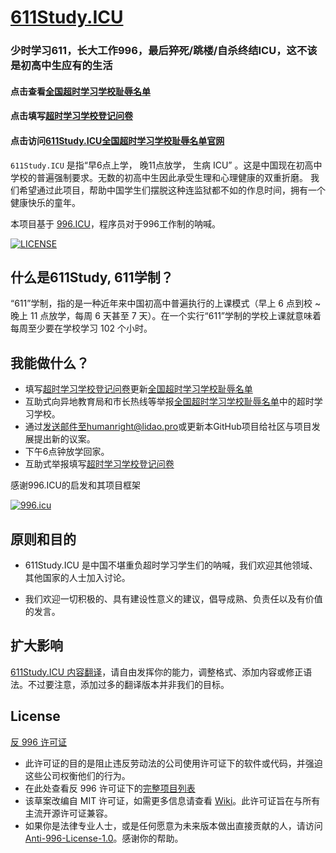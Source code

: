 
[611Study.ICU](https://611Study.icu)
=======

### 少时学习611，长大工作996，最后猝死/跳楼/自杀终结ICU，这不该是初高中生应有的生活

#### 点击查看[全国超时学习学校耻辱名单](https://docs.google.com/spreadsheets/d/1P48quxwMv9XsYQhXjLOvTRRq8tt3ahJnkbXo4VCxjLc/edit?usp=sharing)
#### 点击填写[超时学习学校登记问卷](https://forms.gle/n4w2Kb4hMtDxCTE18)
#### 点击访问[611Study.ICU全国超时学习学校耻辱名单官网](https://611Study.ICU)


`611Study.ICU`  是指“早6点上学， 晚11点放学， 生病 ICU” 。这是中国现在初高中学校的普遍强制要求。无数的初高中生因此承受生理和心理健康的双重折磨。
我们希望通过此项目，帮助中国学生们摆脱这种连监狱都不如的作息时间，拥有一个健康快乐的童年。



本项目基于 [996.ICU](https://996.icu/#/zh_CN)，程序员对于996工作制的呐喊。


[![LICENSE](https://img.shields.io/badge/license-Anti%20996-blue.svg?style=flat-square)](https://github.com/996icu/996.ICU/blob/master/LICENSE)


什么是611Study, 611学制？
---

“611”学制，指的是一种近年来中国初高中普遍执行的上课模式（早上 6 点到校 ~ 晚上 11 点放学，每周 6 天甚至 7 天）。在一个实行“611”学制的学校上课就意味着每周至少要在学校学习 102 个小时。


我能做什么？
---
- 填写[超时学习学校登记问卷](https://forms.gle/n4w2Kb4hMtDxCTE18)更新[全国超时学习学校耻辱名单](https://docs.google.com/spreadsheets/d/1P48quxwMv9XsYQhXjLOvTRRq8tt3ahJnkbXo4VCxjLc/edit?usp=sharing)
- 互助式向异地教育局和市长热线等举报[全国超时学习学校耻辱名单](https://docs.google.com/spreadsheets/d/1P48quxwMv9XsYQhXjLOvTRRq8tt3ahJnkbXo4VCxjLc/edit?usp=sharing)中的超时学习学校。
- 通过[发送邮件至humanright@lidao.pro](humanright@lidao.pro)或更新本GitHub项目给社区与项目发展提出新的议案。
- 下午6点钟放学回家。
- 互助式举报填写[超时学习学校登记问卷](https://forms.gle/n4w2Kb4hMtDxCTE18)

感谢996.ICU的启发和其项目框架 

[![996.icu](https://img.shields.io/badge/link-996.icu-red.svg)](https://996.icu)

原则和目的
---

* 611Study.ICU 是中国不堪重负超时学习学生们的呐喊，我们欢迎其他领域、其他国家的人士加入讨论。

* 我们欢迎一切积极的、具有建设性意义的建议，倡导成熟、负责任以及有价值的发言。

扩大影响
---

[611Study.ICU 内容翻译](i18n/README.md)，请自由发挥你的能力，调整格式、添加内容或修正语法。不过要注意，添加过多的翻译版本并非我们的目标。


License
---

[反 996 许可证](LICENSE)

 - 此许可证的目的是阻止违反劳动法的公司使用许可证下的软件或代码，并强迫这些公司权衡他们的行为。
 - 在此处查看反 996 许可证下的[完整项目列表](awesomelist/README.md)
 - 该草案改编自 MIT 许可证，如需更多信息请查看 [Wiki](https://github.com/kattgu7/996-License-Draft/wiki)。此许可证旨在与所有主流开源许可证兼容。
 - 如果你是法律专业人士，或是任何愿意为未来版本做出直接贡献的人，请访问 [Anti-996-License-1.0](https://github.com/kattgu7/996-License-Draft)。感谢你的帮助。

